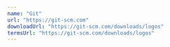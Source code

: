 ```yaml
---
name: "Git"
url: "https://git-scm.com"
downloadUrl: "https://git-scm.com/downloads/logos"
termsUrl: "https://git-scm.com/downloads/logos"
---
```


